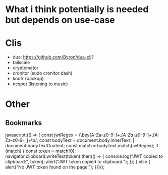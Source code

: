 # What i think potentially is needed but depends on use-case

# Clis
  - dua: https://github.com/Byron/dua-cli?
  - tailscale
  - cryptomator
  - cronitor (sudo cronitor dash)
  - koofr (backup)
  - ncspot (listening to music)

# Other

## Bookmarks
javascript:(() => {  const jwtRegex = /\bey[A-Za-z0-9-_]+\.[A-Za-z0-9-_]+\.[A-Za-z0-9-_]+\b/;  const bodyText = document.body.innerText || document.body.textContent;  const match = bodyText.match(jwtRegex);  if (match) {    const token = match[0];    navigator.clipboard.writeText(token).then(() => {      console.log("JWT copied to clipboard:", token);      alert("JWT token copied to clipboard.");    });  } else {    alert("No JWT token found on the page.");  }})();
